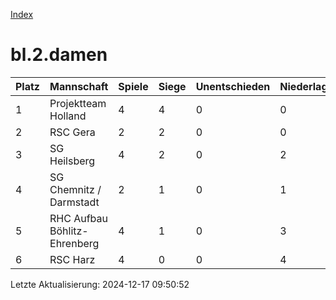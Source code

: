 [Index](./README.md)

# bl.2.damen

| Platz |  Mannschaft |  Spiele |  Siege |  Unentschieden |  Niederlagen |  Tore |  Differenz |  Punkte | 
| --- |  --- |  --- |  --- |  --- |  --- |  --- |  --- |  --- |  
|  1 |   Projektteam Holland |   4 |   4 |   0 |   0 |   39:6 |   33 |   12 |  
|  2 |   RSC Gera |   2 |   2 |   0 |   0 |   31:3 |   28 |   6 |  
|  3 |   SG Heilsberg |   4 |   2 |   0 |   2 |   19:16 |   3 |   6 |  
|  4 |   SG Chemnitz / Darmstadt |   2 |   1 |   0 |   1 |   9:4 |   5 |   3 |  
|  5 |   RHC Aufbau Böhlitz-Ehrenberg |   4 |   1 |   0 |   3 |   16:39 |   -23 |   3 |  
|  6 |   RSC Harz |   4 |   0 |   0 |   4 |   11:57 |   -46 |   0 |  


Letzte Aktualisierung: 2024-12-17 09:50:52